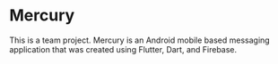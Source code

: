 # Mercury
This is a team project. Mercury is an Android mobile based messaging application that was created using Flutter, Dart, and Firebase.
